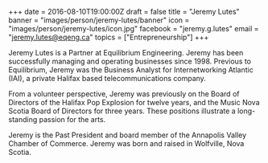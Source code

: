 +++
date = 2016-08-10T19:00:00Z
draft = false
title = "Jeremy Lutes"
banner = "images/person/jeremy-lutes/banner"
icon = "images/person/jeremy-lutes/icon.jpg"
facebook = "jeremy.g.lutes"
email = "jeremy.lutes@eqeng.ca"
topics = ["Entrepreneurship"]
+++

Jeremy Lutes is a Partner at Equilibrium Engineering. Jeremy has been successfully managing and operating businesses since 1998. Previous to Equilibrium, Jeremy was the Business Analyst for Internetworking Atlantic (IAI), a private Halifax based telecommunications company.

From a volunteer perspective, Jeremy was previously on the Board of Directors of the Halifax Pop Explosion for twelve years, and the Music Nova Scotia Board of Directors for three years. These positions illustrate a long-standing passion for the arts.

Jeremy is the Past President and board member of the Annapolis Valley Chamber of Commerce.  Jeremy was born and raised in Wolfville, Nova Scotia.
